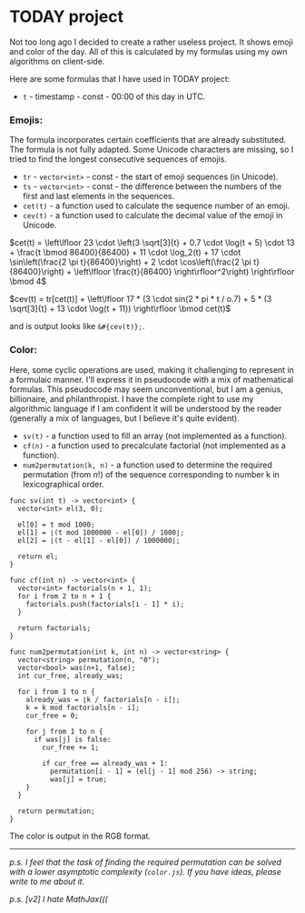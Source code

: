 # TODAY project

Not too long ago I decided to create a rather useless project. It shows emoji and color of the day. All of this is calculated by my formulas using my own algorithms on client-side.

Here are some formulas that I have used in TODAY project: 

* `t` - timestamp - const - 00:00 of this day in UTC.

### Emojis:
The formula incorporates certain coefficients that are already substituted. The formula is not fully adapted. Some Unicode characters are missing, so I tried to find the longest consecutive sequences of emojis.

* `tr` - `vector<int>` - const - the start of emoji sequences (in Unicode).
* `ts` - `vector<int>` - const - the difference between the numbers of the first and last elements in the sequences.
* `cet(t)` - a function used to calculate the sequence number of an emoji.
* `cev(t)` - a function used to calculate the decimal value of the emoji in Unicode.

$cet(t) = \left\lfloor 23 \cdot \left(3 \sqrt[3]{t} + 0.7 \cdot \log(t + 5) \cdot 13 + \frac{t \bmod 86400}{86400} + 11 \cdot \log_2(t) + 17 \cdot \sin\left(\frac{2 \pi t}{86400}\right) + 2 \cdot \cos\left(\frac{2 \pi t}{86400}\right) + \left\lfloor \frac{t}{86400} \right\rfloor^2\right) \right\rfloor \bmod 4$

$cev(t) = tr[cet(t)] + \left\lfloor 17 * (3 \cdot sin(2 * pi * t / o.7) + 5 * (3 \sqrt[3]{t} + 13 \cdot \log(t + 11)) \right\rfloor \bmod cet(t)$

and is output looks like `&#{cev(t)};`.

### Color:
Here, some cyclic operations are used, making it challenging to represent in a formulaic manner. I'll express it in pseudocode with a mix of mathematical formulas. This pseudocode may seem unconventional, but I am a genius, billionaire, and philanthropist. I have the complete right to use my algorithmic language if I am confident it will be understood by the reader (generally a mix of languages, but I believe it's quite evident).

* `sv(t)` - a function used to fill an array (not implemented as a function).
* `cf(n)` - a function used to precalculate factorial (not implemented as a function).
* `num2permutation(k, n)` - a function used to determine the required permutation (from $n!$) of the sequence corresponding to number k in lexicographical order.

```
func sv(int t) -> vector<int> {
  vector<int> el(3, 0);

  el[0] = t mod 1000;
  el[1] = ⌊(t mod 1000000 - el[0]) / 1000⌋;
  el[2] = ⌊(t - el[1] - el[0]) / 1000000⌋;

  return el;
}
```

```
func cf(int n) -> vector<int> {
  vector<int> factorials(n + 1, 1);
  for i from 2 to n + 1 {
    factorials.push(factorials[i - 1] * i);
  }

  return factorials;
}
```

```
func num2permutation(int k, int n) -> vector<string> {
  vector<string> permutation(n, "0");
  vector<bool> was(n+1, false);
  int cur_free, already_was;

  for i from 1 to n {
    already_was = ⌊k / factorials[n - i]⌋;
    k = k mod factorials[n - i];
    cur_free = 0;

    for j from 1 to n {
      if was[j] is false:
        cur_free += 1;

        if cur_free == already_was + 1:
          permutation[i - 1] = (el[j - 1] mod 256) -> string;
          was[j] = true;
    }
  }

  return permutation;
}
```

The color is output in the RGB format.

---

*p.s. I feel that the task of finding the required permutation can be solved with a lower asymptotic complexity (`color.js`). If you have ideas, please write to me about it.*

*p.s. [v2] I hate MathJax(((*
